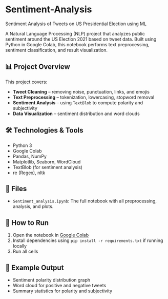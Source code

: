   # Sentiment-Analysis
Sentiment Analysis of Tweets on US Presidential Election using ML


A Natural Language Processing (NLP) project that analyzes public sentiment around the US Election 2021 based on tweet data. Built using Python in Google Colab, this notebook performs text preprocessing, sentiment classification, and result visualization.

## 📊 Project Overview

This project covers:
- **Tweet Cleaning** – removing noise, punctuation, links, and emojis
- **Text Preprocessing** – tokenization, lowercasing, stopword removal
- **Sentiment Analysis** – using `TextBlob` to compute polarity and subjectivity
- **Data Visualization** – sentiment distribution and word clouds

## 🛠️ Technologies & Tools

- Python 3
- Google Colab
- Pandas, NumPy
- Matplotlib, Seaborn, WordCloud
- TextBlob (for sentiment analysis)
- re (Regex), nltk

## 📁 Files

- `Sentiment_analysis.ipynb`: The full notebook with all preprocessing, analysis, and plots.

## 🚀 How to Run

1. Open the notebook in [Google Colab](https://colab.research.google.com/)
2. Install dependencies using `pip install -r requirements.txt` if running locally
3. Run all cells

## 📌 Example Output

- Sentiment polarity distribution graph
- Word cloud for positive and negative tweets
- Summary statistics for polarity and subjectivity


